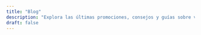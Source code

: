 ```yaml
---
title: "Blog"
description: "Explora las últimas promociones, consejos y guías sobre viajes, programas de lealtad, y formas inteligentes de ahorrar en vuelos y hoteles."
draft: false
---
```


